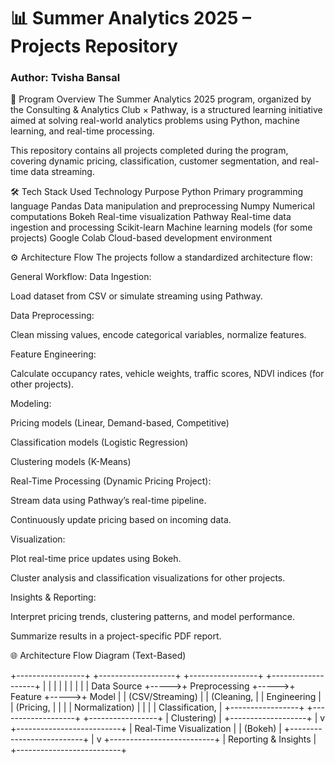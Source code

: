 # 📊 Summer Analytics 2025 – Projects Repository
### Author: Tvisha Bansal
📖 Program Overview
The Summer Analytics 2025 program, organized by the Consulting & Analytics Club × Pathway, is a structured learning initiative aimed at solving real-world analytics problems using Python, machine learning, and real-time processing.

This repository contains all projects completed during the program, covering dynamic pricing, classification, customer segmentation, and real-time data streaming.

🛠️ Tech Stack Used
Technology	Purpose
Python	Primary programming language
Pandas	Data manipulation and preprocessing
Numpy	Numerical computations
Bokeh	Real-time visualization
Pathway	Real-time data ingestion and processing
Scikit-learn	Machine learning models (for some projects)
Google Colab	Cloud-based development environment

⚙️ Architecture Flow
The projects follow a standardized architecture flow:

General Workflow:
Data Ingestion:

Load dataset from CSV or simulate streaming using Pathway.

Data Preprocessing:

Clean missing values, encode categorical variables, normalize features.

Feature Engineering:

Calculate occupancy rates, vehicle weights, traffic scores, NDVI indices (for other projects).

Modeling:

Pricing models (Linear, Demand-based, Competitive)

Classification models (Logistic Regression)

Clustering models (K-Means)

Real-Time Processing (Dynamic Pricing Project):

Stream data using Pathway’s real-time pipeline.

Continuously update pricing based on incoming data.

Visualization:

Plot real-time price updates using Bokeh.

Cluster analysis and classification visualizations for other projects.

Insights & Reporting:

Interpret pricing trends, clustering patterns, and model performance.

Summarize results in a project-specific PDF report.

🌐 Architecture Flow Diagram (Text-Based)

+-----------------+      +-------------------+      +-----------------+      +-------------------+
|                 |      |                   |      |                 |      |                   |
|  Data Source    +----->+  Preprocessing    +----->+   Feature        +----->+   Model            |
| (CSV/Streaming) |      | (Cleaning,        |      |  Engineering    |      |  (Pricing,         |
|                 |      | Normalization)    |      |                 |      |  Classification,   |
+-----------------+      +-------------------+      +-----------------+      |  Clustering)       |
                                                                           +-------------------+
                                                                                    |
                                                                                    v
                                                               +--------------------------+
                                                               | Real-Time Visualization  |
                                                               |      (Bokeh)             |
                                                               +--------------------------+
                                                                                    |
                                                                                    v
                                                               +--------------------------+
                                                               |    Reporting & Insights  |
                                                               +--------------------------+



